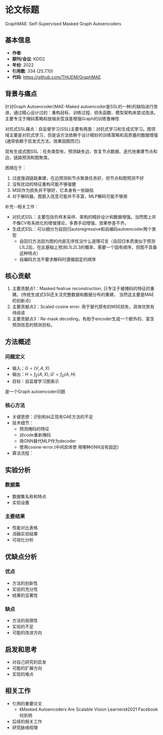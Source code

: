 # 论文标题

GraphMAE: Self-Supervised Masked Graph Autoencoders

## 基本信息
- **作者**: 
- **期刊/会议**: KDD2
- **年份**: 2022
- **引用数**: 334 (25.7.10)
- **代码**: https://github.com/THUDM/GraphMAE

## 背景与痛点

针对Graph Autoencoder(MAE-Maked autoencoder是SSL的一种)的缺陷进行改进，通过精心设计过的：重构目标、训练过程、损失函数、模型架构来尝试改进。主要专注于掩码策略和放缩余弦误差增强Graph的训练鲁棒性

对抗式SSL痛点：自监督学习(SSL)主要有两类：对抗式学习和生成式学习。图领域主要是对抗式学习，但是该方法依赖于设计精妙的训练策略和高质量的数据增强(通常依赖于启发式方法，效果因图而已)

现有生成式图SSL：任务类型有，预测缺失边、恢复节点数据、迭代地重建节点和边、链路预测和图聚类。

困境在于：
1. 过度强调链路重建，在边预测和节点聚类任务好，但节点和图预测不好
2. 没有扰动的特征重构可能不够强健
3. MSE作为损失并不够好，它本身有一些缺陷
4. 对于解码器，图嵌入信息可能并不丰富，MLP解码可能不够用

补充--相关工作：
* 对抗式SSL：主要包括负样本采样、架构的精妙设计和数据增强。当然图上并不像CV有系统化的增强理论，多靠手动增强，效果参差不齐。
* 生成式SSL：可以细分为自回归autoregressive和自编码autoencoder两个类型
    * 自回归方法因为图的内部无序性没什么道理可言（自回归本质类似于预测L1L2后，在此基础上预测L1L2L3的概率，需要一个固有顺序，但图不具备这种特点）
    * 自编码方法不要求解码时遵循固定的顺序

## 核心贡献
1. 主要贡献点1：Masked featrue reconstruction, 只专注于被掩码的特征的重建。(传统生成式SSl还关注完整数据和数据分布的重建， 当然这主要是MAE的创新点)
2. 主要贡献点2：Scaled cosine error. 用于替代原有的MSE损失，具体优势有待阅读
3. 主要贡献点3：Re-mask decoding，有助于encoder生成一个额外的、富含预测信息的预测目标。

## 方法概述
### 问题定义
- 输入：$G = (V, A, X)$
- 输出：$H = f_E(A, X), G' = f_D(A, H)$
- 目标：自监督学习图表示

是一个Graph autoencoder问题

### 核心方法
- 关键思想：识别和纠正现有GAE方法的不足
- 技术细节：
    * 预测掩码的特征
    * 对code重新掩码
    * 用GNN替代MLP作为decoder
    * 使用cosine-error.(中间具体使 用哪种GNN没有固定)
- 算法流程：

## 实验分析
### 数据集
- 数据集名称和特点
- 实验设置

### 主要结果
- 性能对比表格
- 消融实验结果
- 可视化分析

## 优缺点分析
### 优点
- 方法的创新性
- 实验的充分性
- 结果的显著性

### 缺点
- 方法的局限性
- 实验的不足
- 可能的改进方向

## 启发和思考
- 对自己研究的启发
- 可能的扩展方向
- 实现的难点

## 相关工作
- 引用的重要论文
    * 《Masked Autoencoders Are Scalable Vision Learners》2021 Facebook 何凯明
- 后续的相关工作
- 研究脉络梳理